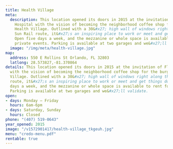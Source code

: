 ```yaml
---
title: Health Village
meta:
  description: This location opened its doors in 2015 at the invitation of Florida
    Hospital with the vision of becoming the neighborhood coffee shop for the burgeoning
    Health Village. Outlined with a 30&#x27; high wall of windows right along the
    Sun Rail route, it&#x27;s an inspiring place to work or meet and get things done.
    Open five days a week, and the mezzanine or whole space is available to rent for
    private events. Parking is available at two garages and we&#x27;ll validate.
  image: "/img/meta/health-village.jpg"
map:
  address: 550 E Rollins St Orlando, FL 32803
  latlong: 28.573827,-81.370864
details: This location opened its doors in 2015 at the invitation of Florida Hospital
  with the vision of becoming the neighborhood coffee shop for the burgeoning Health
  Village. Outlined with a 30&#x27; high wall of windows right along the Sun Rail
  route, it&#x27;s an inspiring place to work or meet and get things done. Open five
  days a week, and the mezzanine or whole space is available to rent for private events.
  Parking is available at two garages and we&#x27;ll validate.
open:
- days: Monday – Friday
  hours: 6am-6pm
- days: Saturday, Sunday
  hours: Closed
phone: "(407) 519-0643"
year_opened: 2015
image: "/v1572901417/health-village_tkgeuh.jpg"
menu: "credo-menu.pdf"
rentable: true
---
```


